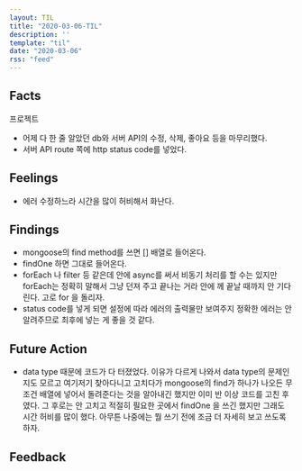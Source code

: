 ```yaml
---
layout: TIL
title: "2020-03-06-TIL"
description: ''
template: "til"
date: "2020-03-06"
rss: "feed"
---
```


## Facts

프로젝트

- 어제 다 한 줄 알았던 db와 서버 API의 수정, 삭제, 좋아요 등을 마무리했다.
- 서버 API route 쪽에 http status code를 넣었다.

## Feelings

- 에러 수정하느라 시간을 많이 허비해서 화난다. 

## Findings

- mongoose의 find method를 쓰면 [] 배열로 들어온다. 
- findOne 하면 그대로 들어온다.
- forEach 나 filter 등 같은데 안에 async를 써서 비동기 처리를 할 수는 있지만 forEach는 정확히 말해서 그냥 던져 주고 끝나는 거라 안에 께 끝날 때까지 안 기다린다. 고로 for 을 돌리자.
- status code를 넣게 되면 설정에 따라 에러의 출력물만 보여주지 정확한 에러는 안 알려주므로 최후에 넣는 게 좋을 것 같다.

## Future Action

- data type 때문에 코드가 다 터졌었다. 이유가 다르게 나와서 data type의 문제인지도 모르고 여기저기 찾아다니고 고치다가 mongoose의 find가 하나가 나오든 무조건 배열에 넣어서 돌려준다는 것을 알아내긴 했지만 이미 반 이상 코드를 고친 후였다. 그 후로는 안 고치고 적절히 필요한 곳에서 findOne 을 쓰긴 했지만 그래도 시간 허비를 많이 했다. 아무튼 나중에는 뭘 쓰기 전에 조금 더 자세히 보고 쓰도록 하자.

## Feedback